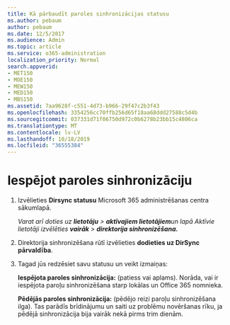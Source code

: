```yaml
---
title: Kā pārbaudīt paroles sinhronizācijas statusu
ms.author: pebaum
author: pebaum
ms.date: 12/5/2017
ms.audience: Admin
ms.topic: article
ms.service: o365-administration
localization_priority: Normal
search.appverid:
- MET150
- MOE150
- MEW150
- MED150
- MBS150
ms.assetid: 7aa9628f-c551-4d73-b966-29f47c2b3f43
ms.openlocfilehash: 3354256cc70ffb256d65f18aa68ddd27588c5d4b
ms.sourcegitcommit: 037331d71f06750d972c0b6278b23bb15c4806ca
ms.translationtype: MT
ms.contentlocale: lv-LV
ms.lasthandoff: 10/18/2019
ms.locfileid: "36555384"
---
```

# <a name="enable-password-sync"></a>Iespējot paroles sinhronizāciju

1.  Izvēlieties **Dirsync statusu** Microsoft 365 administrēšanas centra sākumlapā. 
    
     *Varat arī doties uz **lietotāju** \> **aktīvajiem lietotājiem**un lapā Aktīvie lietotāji izvēlēties **vairāk** \> **direktorija sinhronizēšana.*** 
    
2. Direktorija sinhronizēšana rūtī izvēlieties **dodieties uz DirSync pārvaldība**. 
    
3. Tagad jūs redzēsiet savu statusu un veikt izmaiņas:
    
    **Iespējota paroles sinhronizācija:** (patiess vai aplams). Norāda, vai ir iespējota paroļu sinhronizēšana starp lokālas un Office 365 nomnieka. 
    
    **Pēdējās paroles sinhronizācija:** (pēdējo reizi paroļu sinhronizēšana ilga). Tas parādīs brīdinājumu un saiti uz problēmu novēršanas rīku, ja pēdējā sinhronizācija bija vairāk nekā pirms trim dienām. 
    

